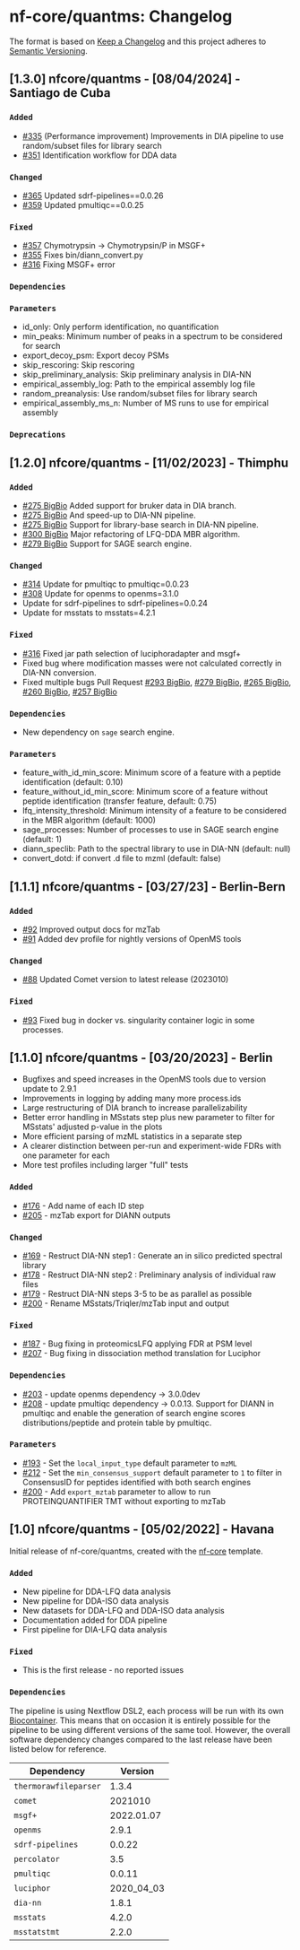 # nf-core/quantms: Changelog

The format is based on [Keep a Changelog](https://keepachangelog.com/en/1.0.0/)
and this project adheres to [Semantic Versioning](https://semver.org/spec/v2.0.0.html).

## [1.3.0] nfcore/quantms - [08/04/2024] - Santiago de Cuba

### `Added`

- [#335](https://github.com/bigbio/quantms/pull/335) (Performance improvement) Improvements in DIA pipeline to use random/subset files for library search
- [#351](https://github.com/bigbio/quantms/pull/351) Identification workflow for DDA data

### `Changed`

- [#365](https://github.com/bigbio/quantms/pull/365) Updated sdrf-pipelines==0.0.26
- [#359](https://github.com/bigbio/quantms/pull/359) Updated pmultiqc==0.0.25

### `Fixed`

- [#357](https://github.com/bigbio/quantms/pull/357) Chymotrypsin -> Chymotrypsin/P in MSGF+
- [#355](https://github.com/bigbio/quantms/pull/355) Fixes bin/diann_convert.py
- [#316](https://github.com/bigbio/quantms/pull/316) Fixing MSGF+ error

### `Dependencies`

### `Parameters`

- id_only: Only perform identification, no quantification
- min_peaks: Minimum number of peaks in a spectrum to be considered for search
- export_decoy_psm: Export decoy PSMs
- skip_rescoring: Skip rescoring
- skip_preliminary_analysis: Skip preliminary analysis in DIA-NN
- empirical_assembly_log: Path to the empirical assembly log file
- random_preanalysis: Use random/subset files for library search
- empirical_assembly_ms_n: Number of MS runs to use for empirical assembly

### `Deprecations`

## [1.2.0] nfcore/quantms - [11/02/2023] - Thimphu

### `Added`

- [#275 BigBio](https://github.com/bigbio/quantms/pull/275) Added support for bruker data in DIA branch.
- [#275 BigBio](https://github.com/bigbio/quantms/pull/275) And speed-up to DIA-NN pipeline.
- [#275 BigBio](https://github.com/bigbio/quantms/pull/275) Support for library-base search in DIA-NN pipeline.
- [#300 BigBio](https://github.com/bigbio/quantms/pull/300) Major refactoring of LFQ-DDA MBR algorithm.
- [#279 BigBio](https://github.com/bigbio/quantms/pull/279) Support for SAGE search engine.

### `Changed`

- [#314](https://github.com/bigbio/quantms/pull/314) Update for pmultiqc to pmultiqc=0.0.23
- [#308](https://github.com/bigbio/quantms/pull/308) Update for openms to openms=3.1.0
- Update for sdrf-pipelines to sdrf-pipelines=0.0.24
- Update for msstats to msstats=4.2.1

### `Fixed`

- [#316](https://github.com/bigbio/quantms/pull/316) Fixed jar path selection of luciphoradapter and msgf+
- Fixed bug where modification masses were not calculated correctly in DIA-NN conversion.
- Fixed multiple bugs Pull Request [#293 BigBio](https://github.com/bigbio/quantms/pull/293), [#279 BigBio](https://github.com/bigbio/quantms/pull/279), [#265 BigBio](https://github.com/bigbio/quantms/pull/265), [#260 BigBio](https://github.com/bigbio/quantms/pull/260), [#257 BigBio](https://github.com/bigbio/quantms/pull/257)

### `Dependencies`

- New dependency on `sage` search engine.

### `Parameters`

- feature_with_id_min_score: Minimum score of a feature with a peptide identification (default: 0.10)
- feature_without_id_min_score: Minimum score of a feature without peptide identification (transfer feature, default: 0.75)
- lfq_intensity_threshold: Minimum intensity of a feature to be considered in the MBR algorithm (default: 1000)
- sage_processes: Number of processes to use in SAGE search engine (default: 1)
- diann_speclib: Path to the spectral library to use in DIA-NN (default: null)
- convert_dotd: if convert .d file to mzml (default: false)

## [1.1.1] nfcore/quantms - [03/27/23] - Berlin-Bern

### `Added`

- [#92](https://github.com/nf-core/quantms/pull/92) Improved output docs for mzTab
- [#91](https://github.com/nf-core/quantms/pull/91) Added dev profile for nightly versions of OpenMS tools

### `Changed`

- [#88](https://github.com/nf-core/quantms/pull/88) Updated Comet version to latest release (2023010)

### `Fixed`

- [#93](https://github.com/nf-core/quantms/pull/93) Fixed bug in docker vs. singularity container logic in some processes.

## [1.1.0] nfcore/quantms - [03/20/2023] - Berlin

- Bugfixes and speed increases in the OpenMS tools due to version update to 2.9.1
- Improvements in logging by adding many more process.ids
- Large restructuring of DIA branch to increase parallelizability
- Better error handling in MSstats step plus new parameter to filter for MSstats' adjusted p-value in the plots
- More efficient parsing of mzML statistics in a separate step
- A clearer distinction between per-run and experiment-wide FDRs with one parameter for each
- More test profiles including larger "full" tests

### `Added`

- [#176](https://github.com/bigbio/quantms/pull/176) - Add name of each ID step
- [#205](https://github.com/bigbio/quantms/pull/205) - mzTab export for DIANN outputs

### `Changed`

- [#169](https://github.com/bigbio/quantms/pull/169) - Restruct DIA-NN step1 : Generate an in silico predicted spectral library
- [#178](https://github.com/bigbio/quantms/pull/178) - Restruct DIA-NN step2 : Preliminary analysis of individual raw files
- [#179](https://github.com/bigbio/quantms/pull/179) - Restruct DIA-NN steps 3-5 to be as parallel as possible
- [#200](https://github.com/bigbio/quantms/pull/200) - Rename MSstats/Triqler/mzTab input and output

### `Fixed`

- [#187](https://github.com/bigbio/quantms/pull/187) - Bug fixing in proteomicsLFQ applying FDR at PSM level
- [#207](https://github.com/bigbio/quantms/pull/207) - Bug fixing in dissociation method translation for Luciphor

### `Dependencies`

- [#203](https://github.com/bigbio/quantms/pull/203) - update openms dependency -> 3.0.0dev
- [#208](https://github.com/bigbio/quantms/pull/208) - update pmultiqc dependency -> 0.0.13. Support for DIANN in pmultiqc and enable the generation of search engine scores distributions/peptide and protein table by pmultiqc.

### `Parameters`

- [#193](https://github.com/bigbio/quantms/pull/193) - Set the `local_input_type` default parameter to `mzML`
- [#212](https://github.com/bigbio/quantms/pull/212) - Set the `min_consensus_support` default parameter to `1` to filter in ConsensusID for peptides identified with both search engines
- [#200](https://github.com/bigbio/quantms/pull/200) - Add `export_mztab` parameter to allow to run PROTEINQUANTIFIER TMT without exporting to mzTab

## [1.0] nfcore/quantms - [05/02/2022] - Havana

Initial release of nf-core/quantms, created with the [nf-core](https://nf-co.re/) template.

### `Added`

- New pipeline for DDA-LFQ data analysis
- New pipeline for DDA-ISO data analysis
- New datasets for DDA-LFQ and DDA-ISO data analysis
- Documentation added for DDA pipeline
- First pipeline for DIA-LFQ data analysis

### `Fixed`

- This is the first release - no reported issues

### `Dependencies`

The pipeline is using Nextflow DSL2, each process will be run with its own [Biocontainer](https://biocontainers.pro/#/registry). This means that on occasion it is entirely possible for the pipeline to be using different versions of the same tool. However, the overall software dependency changes compared to the last release have been listed below for reference.

| Dependency            | Version    |
| --------------------- | ---------- |
| `thermorawfileparser` | 1.3.4      |
| `comet`               | 2021010    |
| `msgf+`               | 2022.01.07 |
| `openms`              | 2.9.1      |
| `sdrf-pipelines`      | 0.0.22     |
| `percolator`          | 3.5        |
| `pmultiqc`            | 0.0.11     |
| `luciphor`            | 2020_04_03 |
| `dia-nn`              | 1.8.1      |
| `msstats`             | 4.2.0      |
| `msstatstmt`          | 2.2.0      |
